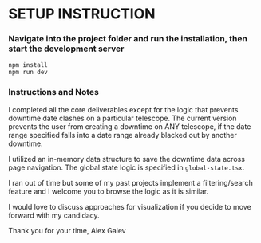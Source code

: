 # SETUP INSTRUCTION

### Navigate into the project folder and run the installation, then start the development server
```
npm install
npm run dev
```

### Instructions and Notes
I completed all the core deliverables except for the logic that prevents downtime date clashes on a particular telescope. The current version prevents the user from creating a downtime on ANY telescope, if the date range specified falls into a date range already blacked out by another downtime.

I utilized an in-memory data structure to save the downtime data across page navigation. The global state logic is specified in `global-state.tsx`.

I ran out of time but some of my past projects implement a filtering/search feature and I welcome you to browse the logic as it is similar.

I would love to discuss approaches for visualization if you decide to move forward with my candidacy.

Thank you for your time,
Alex Galev